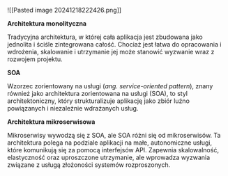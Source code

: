 ![[Pasted image 20241218222426.png]]

**Architektura monolityczna**

Tradycyjna architektura, w której cała aplikacja jest zbudowana jako jednolita i ściśle zintegrowana całość. Chociaż jest łatwa do opracowania i wdrożenia, skalowanie i utrzymanie jej może stanowić wyzwanie wraz z rozwojem projektu.

**SOA**

Wzorzec zorientowany na usługi (*ang. service-oriented pattern*), znany również jako architektura zorientowana na usługi (SOA), to styl architektoniczny, który strukturalizuje aplikację jako zbiór luźno powiązanych i niezależnie wdrażanych usług.

**Architektura mikroserwisowa**

Mikroserwisy wywodzą się z SOA, ale SOA różni się od mikroserwisów. Ta architektura polega na podziale aplikacji na małe, autonomiczne usługi, które komunikują się za pomocą interfejsów API. Zapewnia skalowalność, elastyczność oraz uproszczone utrzymanie, ale wprowadza wyzwania związane z usługą złożoności systemów rozproszonych.